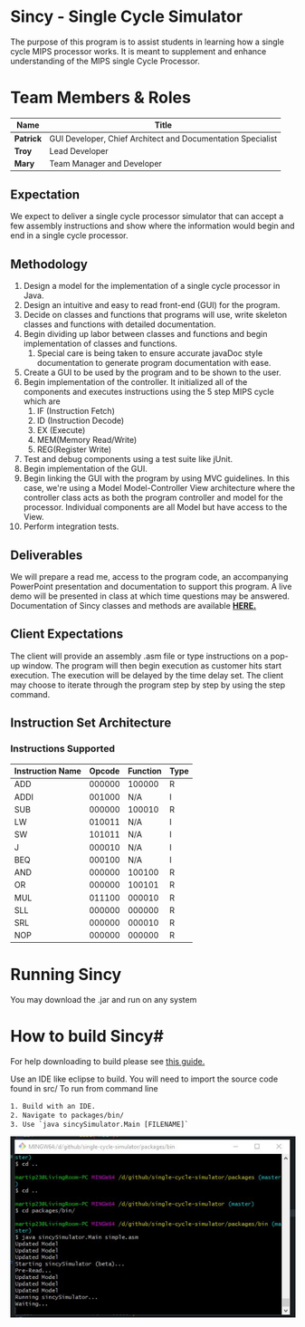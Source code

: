 # Sincy - Single Cycle Simulator
The purpose of this program is to assist students in learning how a single cycle MIPS processor works. It is meant to supplement and enhance understanding of the MIPS single Cycle Processor.

# Team Members & Roles #

| Name   	  | Title                             |
|-------------|-----------------------------------|
| **Patrick** | GUI Developer, Chief Architect and Documentation Specialist |
| **Troy**    | Lead Developer                   							|
| **Mary**    | Team Manager and Developer        							|


## **Expectation** ##
We expect to deliver a single cycle processor simulator that can accept a few assembly instructions and show where the information would begin and end in a single cycle processor.

## **Methodology** ##

1. Design a model for the implementation of a single cycle processor in Java.
2. Design an intuitive and easy to read front-end (GUI) for the program.
1. Decide on classes and functions that programs will use, write skeleton classes and functions with detailed documentation.
2. Begin dividing up labor between classes and functions and begin implementation of classes and functions.
	1. Special care is being taken to ensure accurate javaDoc style documentation to generate program documentation with ease.
2. Create a GUI to be used by the program and to be shown to the user.
3. Begin implementation of the controller. It initialized all of the components and executes instructions using the 5 step MIPS cycle which are
	1. IF (Instruction Fetch)
	2. ID (Instruction Decode)
	3. EX (Execute)
	4. MEM(Memory Read/Write)
	5. REG(Register Write) 
6. Test and debug components using a test suite like jUnit.
7. Begin implementation of the GUI.
3. Begin linking the GUI with the program by using MVC guidelines. In this case, we're using a Model Model-Controller View architecture where the controller class acts as both the program controller and model for the processor. Individual components are all Model but have access to the View.
4. Perform integration tests.

## Deliverables ##
We will prepare a read me, access to the program code, an accompanying PowerPoint presentation and documentation to support this program. A live demo will be presented in class at which time questions may be answered. Documentation of Sincy classes and methods are available **[HERE.](https://patrickmartinez.us/sincyDocs/ "sincy documentation")**

## Client Expectations ##
The client will provide an assembly .asm file or type instructions on a pop-up window. The program will then begin execution as customer hits start execution. The execution will be delayed by the time delay set. The client may choose to iterate through the program step by step by using the step command.

## Instruction Set Architecture ##
### Instructions Supported ###

| Instruction Name 	| Opcode 	| Function  	| Type 	|
|------------------	|--------	|-----------	|------	|
| ADD              	| 000000 	| 100000    	| R    	|
| ADDI             	| 001000 	| N/A       	| I    	|
| SUB              	| 000000 	| 100010    	| R    	|
| LW               	| 010011 	| N/A       	| I    	|
| SW               	| 101011 	| N/A       	| I    	|
| J                	| 000010 	| N/A       	| I    	|
| BEQ              	| 000100 	| N/A       	| I    	|
| AND              	| 000000 	| 100100    	| R    	|
| OR               	| 000000 	| 100101    	| R    	|
| MUL              	| 011100 	| 000010    	| R    	|
| SLL              	| 000000 	| 000000    	| R    	|
| SRL              	| 000000 	| 000010    	| R    	|
| NOP              	| 000000 	| 000000    	| R    	|

# Running Sincy #
You may download the .jar and run on any system 


# How to build Sincy#
For help downloading to build please see [this guide.](https://github.com/martip23/single-cycle-simulator/blob/master/usingGithub.md "Github Guide")

Use an IDE like eclipse to build.
You will need to import the source code found in src/
To run from command line
```
1. Build with an IDE.
2. Navigate to packages/bin/
3. Use `java sincySimulator.Main [FILENAME]`
```

![Example of running on java](/media/javaBuild.jpg)
